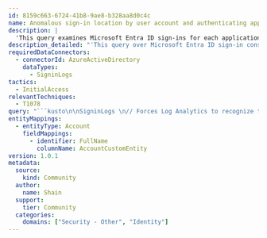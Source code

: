```yaml
---
id: 8159c663-6724-41b8-9ae8-b328aa8d0c4c
name: Anomalous sign-in location by user account and authenticating application
description: |
  'This query examines Microsoft Entra ID sign-ins for each application and identifies the most anomalous change in a user's location profile. The goal is to detect user account compromise, possibly via a specific application vector.'
description_detailed: "'This query over Microsoft Entra ID sign-in considers all user sign-ins for each Azure Active \nDirectory application and picks out the most anomalous change in location profile for a user within an \nindividual application. The intent is to hunt for user account compromise, possibly via a specific application\nvector.'\n"
requiredDataConnectors:
  - connectorId: AzureActiveDirectory
    dataTypes:
      - SigninLogs
tactics:
  - InitialAccess
relevantTechniques:
  - T1078
query: "```kusto\n\nSigninLogs \n// Forces Log Analytics to recognize that the query should be run over full time range\n| extend  locationString= strcat(tostring(LocationDetails[\"countryOrRegion\"]), \"/\", \ntostring(LocationDetails[\"state\"]), \"/\", tostring(LocationDetails[\"city\"]), \";\") \n| project TimeGenerated, AppDisplayName, UserPrincipalName, locationString \n// Create time series \n| make-series dLocationCount = dcount(locationString) on TimeGenerated step 1d\nby UserPrincipalName, AppDisplayName \n// Compute best fit line for each entry \n| extend (RSquare, Slope, Variance, RVariance, Interception, LineFit) = series_fit_line(dLocationCount) \n// Chart the 3 most interesting lines  \n// A 0-value slope corresponds to an account being completely stable over time for a given Azure Active Directory application\n| top 3 by Slope desc\n| extend timestamp = TimeGenerated, AccountCustomEntity = UserPrincipalName \n| render timechart\n```"
entityMappings:
  - entityType: Account
    fieldMappings:
      - identifier: FullName
        columnName: AccountCustomEntity
version: 1.0.1
metadata:
  source:
    kind: Community
  author:
    name: Shain
  support:
    tier: Community
  categories:
    domains: ["Security - Other", "Identity"]
---
```


